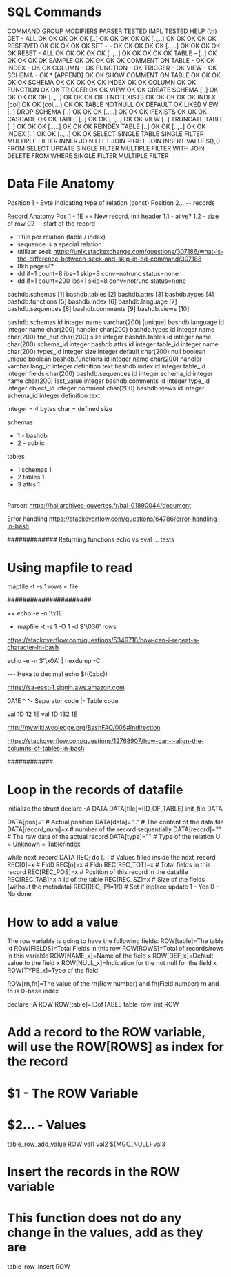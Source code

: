 # SQL Commands

COMMAND		GROUP				MODIFIERS 		PARSER	TESTED	IMPL	TESTED	HELP (\h)
GET				-						ALL						OK			OK			OK		OK			OK
											[..]      		OK			OK			OK		OK			OK
											[..,..]				OK			OK			OK		OK			OK
											RESERVED			OK			OK			OK		OK			OK
SET				-						-							OK			OK			OK		OK			OK
											[..,..]				OK			OK			OK		OK			OK
RESET			-						ALL						OK			OK			OK		OK			OK
											[..,..]				OK			OK			OK		OK			OK
TABLE			-						[..]					OK			OK			OK		OK			OK
											SAMPLE				OK			OK			OK		OK			OK
COMMENT	ON	TABLE			-							OK			OK
						INDEX			-							OK			OK
						COLUMN		-							OK
						FUNCTION	-							OK
						TRIGGER		-							OK
						VIEW			-							OK
						SCHEMA		-							OK
						*					[APPEND]			OK			OK
SHOW			COMMENT ON 	TABLE					OK			OK			OK		OK			OK
											SCHEMA				OK			OK			OK		OK			OK
											INDEX					OK			OK
											COLUMN				OK			OK
											FUNCTION			OK			OK
											TRIGGER				OK			OK
											VIEW					OK			OK
CREATE		SCHEMA			[..]					OK			OK			OK		OK			OK
											[..,..]				OK			OK			OK						OK
											IFNOTEXISTS		OK			OK			OK		OK			OK
					INDEX				[col]					OK							OK
											(col,...)			OK							OK
					TABLE				NOTNULL				OK
											DEFAULT				OK
											LIKE()
					VIEW				[..]
DROP			SCHEMA			[..]					OK			OK			OK
											[..,..]				OK			OK			OK
											IFEXISTS			OK			OK			OK
											CASCADE				OK			OK
					TABLE				[..]					OK			OK
											[..,..]				OK			OK
					VIEW				[..]
TRUNCATE	TABLE				[..]					OK			OK			OK
											[..,..]				OK			OK			OK
REINDEX		TABLE				[..]					OK			OK
											[..,..]				OK			OK
					INDEX				[..]					OK			OK
											[..,..]				OK			OK
SELECT	SINGLE TABLE
				SINGLE FILTER
				MULTIPLE FILTER
				INNER JOIN
				LEFT JOIN
				RIGHT JOIN
INSERT	VALUES(),()
				FROM SELECT
UPDATE	SINGLE FILTER
				MULTIPLE FILTER
				WITH JOIN
DELETE	FROM
				WHERE
				SINGLE FILTER
				MULTIPLE FILTER

# Data File Anatomy

Position 1 - Byte indicating type of relation (const)
Position 2... -- records

Record Anatomy
Pos 1 - 1E == New record, init header
    1.1 - alive?
    1.2 - size of row
02 -- start of the record

* 1 file per relation (table / index)
* sequence is a special relation
* utilizar seek https://unix.stackexchange.com/questions/307186/what-is-the-difference-between-seek-and-skip-in-dd-command/307188 
* 8kb pages?? 
* dd if=1 count=8 ibs=1 skip=8 conv=notrunc status=none
* dd if=1 count=200 ibs=1 skip=8 conv=notrunc status=none

bashdb.schemas   [1]
bashdb.tables    [2]
bashdb.attrs     [3]
bashdb.types     [4]
bashdb.functions [5]
bashdb.index	 	 [6]
bashdb.language  [7]
bashdb.sequences [8]
bashdb.comments  [9]
bashdb.views     [10]

bashdb.schemas
	id   			integer
	name 			varchar(200) [unique]
bashdb.language
	id				integer
	name			char(200)
	handler		char(200)
bashdb.types
	id				integer
	name			char(200)
	fnc_out		char(200)
	size			integer
bashdb.tables
	id				integer
	name 			char(200)
	schema_id	integer
bashdb.attrs
	id				integer
	table_id	integer
	name			char(200)
	types_id	integer
	size			integer
	default		char(200)
	null			boolean
	unique		boolean
bashdb.functions
	id					integer
	name				char(200)
	handler			varchar
	lang_id			integer
	definition	text
bashdb.index
	id				integer
	table_id	integer
	fields		char(200)
bashdb.sequences
	id					integer
	schema_id		integer
	name				char(200)
	last_value	integer
bashdb.comments
	id				integer
	type_id		integer
	object_id	integer
	comment		char(200)
bashdb.views
  id					integer
	schema_id		integer
	definition	text

integer = 4 bytes
char = defined size

schemas
  - 1 - bashdb
  - 2 - public

tables
  - 1 schemas 1
  - 2 tables 1
  - 3 attrs 1

###### 
Parser: https://hal.archives-ouvertes.fr/hal-01890044/document

Error handling https://stackoverflow.com/questions/64786/error-handling-in-bash


#############
Returning functions
echo vs eval ... tests

# Using mapfile to read
mapfile -t -s 1 rows  < file

######################


++ echo -e -n '\x1E'
+ mapfile -t -s 1 -O 1 -d $'\036' rows

https://stackoverflow.com/questions/5349718/how-can-i-repeat-a-character-in-bash

echo -e -n $'\x0A' | hexdump -C


--- Hexa to decimal
echo $((0xbc))

https://sa-east-1.signin.aws.amazon.com

0A1E
^ ^- Separator code
|- Table code

val 1D 12 1E
val 1D 132 1E

http://mywiki.wooledge.org/BashFAQ/006#Indirection

https://stackoverflow.com/questions/12768907/how-can-i-align-the-columns-of-tables-in-bash


############
# Loop in the records of datafile

initialize the struct
declare -A DATA
DATA[file]={ID_OF_TABLE}
init_file DATA

DATA[pos]=1     	# Actual position
DATA[data]=".."		# The content of the data file
DATA[record_num]=x	# number of the record sequentially
DATA[record]=""		# The raw data of the actual record
DATA[type]=""		# Type of the relation U = Unknown = Table/index

while next_record DATA REC; do
	[..]
	# Values filled inside the next_record
	REC[0]=x		# Fld0
	REC[n]=x		# Fldn
	REC[REC_TOT]=x	# Total fields in this record
	REC[REC_POS]=x	# Position of this record in the datafile
	REC[REC_TAB]=x	# Id of the table
	REC[REC_SZ]=x   # Size of the fields (without the metadata)
	REC[REC_IP]=1/0	# Set if inplace update 1 - Yes 0 - No
done

# How to add a value

The row variable is going to have the following fields:
ROW[table]=The table id
ROW[FIELDS]=Total Fields in this row
ROW[ROWS]=Total of records/rows in this variable
ROW[NAME_x]=Name of the field x
ROW[DEF_x]=Default value fo the field x
ROW[NULL_x]=Indication for the not null for the field x
ROW[TYPE_x]=Type of the field

ROW[rn,fn]=The value of the rn(Row number) and fn(Field number)
	rn and fn is 0-base index

declare -A ROW
ROW[table]=IDofTABLE
table_row_init ROW

# Add a record to the ROW variable, will use the ROW[ROWS] as index for the record
# $1 - The ROW Variable
# $2... - Values
table_row_add_value ROW val1 val2 ${MGC_NULL} val3

# Insert the records in the ROW variable
# This function does not do any change in the values, add as they are
table_row_insert ROW


